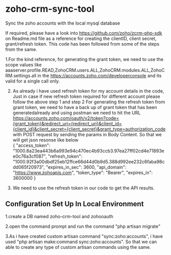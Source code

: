 # zoho-crm-sync-tool
Sync the zoho accounts with the local mysql database  

If required, please have a look into https://github.com/zoho/zcrm-php-sdk on Readme.md file as a reference for creating the clientID, client secret, grant/refresh token. This code has been followed from some of the steps from the same.  

1.For the kind reference, for generating the grant token, we need to use the scope values like aaaserver.profile.READ,ZohoCRM.users.ALL,ZohoCRM.modules.ALL,ZohoCRM.settings.all in the https://accounts.zoho.com/developerconsole and its valid for a single call only.  

2. As already i have used refresh token for my account details in the code, Just in case if new refresh token required for different account please follow the above step 1 and step 2 For generating the refresh token from grant token, we need to have a back up of grant token that has been generatedalready and using postman we need to hit the URL https://accounts.zoho.com/oauth/v2/token?code={grant_token}&redirect_uri={redirect_uri}&client_id={client_id}&client_secret={client_secret}&grant_type=authorization_code with POST request by sending the params in Body Content. So that we will get json resonse like below  
{
    "access_token": "1000.8a23ea443b6a993e94c470ec4b93ccb3.97ea27ff02cd4e71893ee0c76a3cf087",
    "refresh_token": "1000.92f3a00dbdf25eb12ffce66d44d0b9d5.388d992ee232c6faba98cdd065f20973",
    "expires_in_sec": 3600,
    "api_domain": "https://www.zohoapis.com",
    "token_type": "Bearer",
    "expires_in": 3600000
}  

3. We need to use the refresh token in our code to get the API results.  

Configuration Set Up In Local Environment
-----------------------------------------

1.create a DB named zoho-crm-tool and zohooauth  

2.open the command prompt and run the command "php artisan migrate"  

3.As i have created custom artisan command "sync:zoho:accounts", i have used "php artisan make:command sync:zoho:accounts". So that we can able to create any type of custom artisan commands using the same.  

